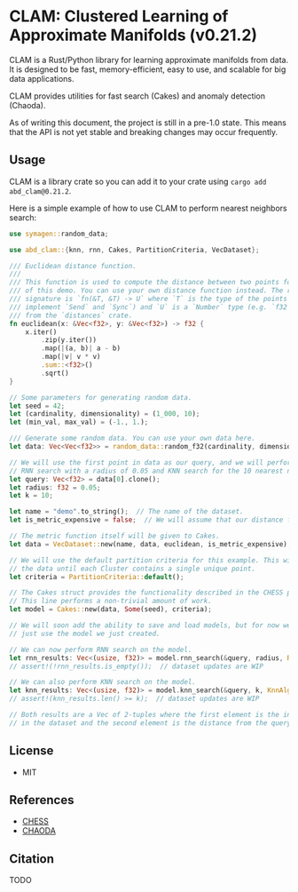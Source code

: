 # CLAM: Clustered Learning of Approximate Manifolds (v0.21.2)

CLAM is a Rust/Python library for learning approximate manifolds from data.
It is designed to be fast, memory-efficient, easy to use, and scalable for big data applications.

CLAM provides utilities for fast search (Cakes) and anomaly detection (Chaoda).

As of writing this document, the project is still in a pre-1.0 state.
This means that the API is not yet stable and breaking changes may occur frequently.

## Usage

CLAM is a library crate so you can add it to your crate using `cargo add abd_clam@0.21.2`.

Here is a simple example of how to use CLAM to perform nearest neighbors search:

```rust
use symagen::random_data;

use abd_clam::{knn, rnn, Cakes, PartitionCriteria, VecDataset};

/// Euclidean distance function.
///
/// This function is used to compute the distance between two points for the purposes
/// of this demo. You can use your own distance function instead. The required
/// signature is `fn(&T, &T) -> U` where `T` is the type of the points (must
/// implement `Send` and `Sync`) and `U` is a `Number` type (e.g. `f32`)
/// from the `distances` crate.
fn euclidean(x: &Vec<f32>, y: &Vec<f32>) -> f32 {
    x.iter()
        .zip(y.iter())
        .map(|(a, b)| a - b)
        .map(|v| v * v)
        .sum::<f32>()
        .sqrt()
}

// Some parameters for generating random data.
let seed = 42;
let (cardinality, dimensionality) = (1_000, 10);
let (min_val, max_val) = (-1., 1.);

/// Generate some random data. You can use your own data here.
let data: Vec<Vec<f32>> = random_data::random_f32(cardinality, dimensionality, min_val, max_val, seed);

// We will use the first point in data as our query, and we will perform
// RNN search with a radius of 0.05 and KNN search for the 10 nearest neighbors.
let query: Vec<f32> = data[0].clone();
let radius: f32 = 0.05;
let k = 10;

let name = "demo".to_string();  // The name of the dataset.
let is_metric_expensive = false;  // We will assume that our distance function is cheap to compute.

// The metric function itself will be given to Cakes.
let data = VecDataset::new(name, data, euclidean, is_metric_expensive);

// We will use the default partition criteria for this example. This will partition
// the data until each Cluster contains a single unique point.
let criteria = PartitionCriteria::default();

// The Cakes struct provides the functionality described in the CHESS paper.
// This line performs a non-trivial amount of work.
let model = Cakes::new(data, Some(seed), criteria);

// We will soon add the ability to save and load models, but for now we will
// just use the model we just created.

// We can now perform RNN search on the model.
let rnn_results: Vec<(usize, f32)> = model.rnn_search(&query, radius, RnnAlgorithm::Clustered);
// assert!(!rnn_results.is_empty());  // dataset updates are WIP

// We can also perform KNN search on the model.
let knn_results: Vec<(usize, f32)> = model.knn_search(&query, k, KnnAlgorithm::RepeatedRnn);
// assert!(knn_results.len() >= k);  // dataset updates are WIP

// Both results are a Vec of 2-tuples where the first element is the index of the point
// in the dataset and the second element is the distance from the query point.
```

<!-- TODO: Provide snippets for using Chaoda -->

## License

- MIT

## References

- [CHESS](https://arxiv.org/abs/1908.08551)
- [CHAODA](https://arxiv.org/abs/2103.11774)

## Citation

TODO
